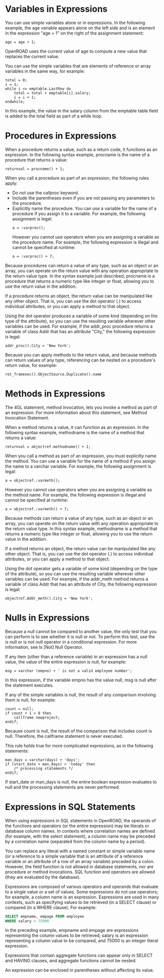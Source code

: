 # Variables in Expressions

You can use simple variables alone or in expressions. In the following example, the age variable appears alone on the 
left side and is an element in the expression "age + 1" on the right of the assignment statement:

```
age = age + 1;
```

OpenROAD uses the current value of age to compute a new value that replaces the current value.

You can use the simple variables that are elements of reference or array variables in the same way, for example:

```
total = 0;
i = 1;
while i <= emptable.LastRow do
    total = total + emptable[i].salary;
    i = i + 1;
endwhile;
```

In this example, the value in the salary column from the emptable table field is added to the total field as part of 
a while loop.

# Procedures in Expressions

When a procedure returns a value, such as a return code, it functions as an expression. In the following syntax 
example, procname is the name of a procedure that returns a value:

```
returnval = procname() + 1;
```

When you call a procedure as part of an expression, the following rules apply:

- Do not use the callproc keyword.
- Include the parentheses even if you are not passing any parameters to the procedure.
- Explicitly name the procedure. You can use a variable for the name of a procedure if you assign it to a variable. 
  For example, the following assignment is legal:
  ```
  a = :varproc();
  ```
  However you cannot use operators when you are assigning a variable as the procedure name. For example, the 
  following expression is illegal and cannot be specified at runtime:
  ```
  a = :varproc() + 7;
  ```

Because procedures can return a value of any type, such as an object or an array, you can operate on the return value 
with any operation appropriate to the return value type. In the syntax example just described, procname is a 
procedure that returns a numeric type like integer or float, allowing you to use the return value in the addition.

If a procedure returns an object, the return value can be manipulated like any other object. That is, you can use the 
dot operator (.) to access individual attributes, or you can apply a method to that object.

Using the dot operator produces a variable of some kind (depending on the type of the attribute), so you can use the 
resulting variable wherever other variables can be used. For example, if the addr_proc procedure returns a variable 
of class Addr that has an attribute "City," the following expression is legal:

```
addr_proc().City = 'New York';
```

Because you can apply methods to the return value, and because methods can return values of any type, referencing can 
be nested on a procedure's return value, for example:

```
ret_framexec().ObjectSource.Duplicate().name
```

# Methods in Expressions

The 4GL statement, method invocation, lets you invoke a method as part of an expression. For more information about 
this statement, see Method Invocation Statement.

When a method returns a value, it can function as an expression. In the following syntax example, methodname is the 
name of a method that returns a value:

```
returnval = objectref.methodname() + 1;
```

When you call a method as part of an expression, you must explicitly name the method. You can use a variable for the 
name of a method if you assign the name to a varchar variable. For example, the following assignment is legal:

```
a = objectref.:varmeth();
```

However you cannot use operators when you are assigning a variable as the method name. For example, the following 
expression is illegal and cannot be specified at runtime:

```
a = objectref.:varmeth() + 7;
```

Because methods can return a value of any type, such as an object or an array, you can operate on the return value 
with any operation appropriate to the return value type. In this syntax example, methodname is a method that returns 
a numeric type like integer or float, allowing you to use the return value in the addition.

If a method returns an object, the return value can be manipulated like any other object. That is, you can use the 
dot operator (.) to access individual attributes, or you can apply a method to that object.

Using the dot operator gets a variable of some kind (depending on the type of the attribute), so you can use the 
resulting variable wherever other variables can be used. For example, if the addr_meth method returns a variable of 
class Addr that has an attribute of City, the following expression is legal:

```
objectref.Addr_meth().City = 'New York';
```

# Nulls in Expressions

Because a null cannot be compared to another value, the only test that you can perform is to see whether it is null 
or not. To perform this test, use the is null or is not null operator in a conditional expression. For more 
information, see Is [Not] Null Operator.

If any item (other than a reference variable) in an expression has a null value, the value of the entire expression 
is null, for example:

```
msg = varchar (empno) + ' is not a valid employee number';
```

In this expression, if the variable empno has the value null, msg is null after the statement executes.

If any of the simple variables is null, the result of any comparison involving them is null, for example:

```
count = null;
if count + 1 > 0 then
    callframe newproject;
endif;
```

Because count is null, the result of the comparison that includes count is null. Therefore, the callframe statement 
is never executed.

This rule holds true for more complicated expressions, as in the following statements:

```
man_days = varchar(days) + 'days';
if (start_date + man_days) > 'today' then
    /* processing statements */
endif;
```

If start_date or man_days is null, the entire boolean expression evaluates to null and the processing statements are 
never performed.

# Expressions in SQL Statements

When using expressions in SQL statements in OpenROAD, the operands of the functions and operators (or the entire 
expression) may be literals or database column names. In contexts where correlation names are defined (for example, 
with the select statement), a column name may be preceded by a correlation name (separated from the column name by a 
period).

You can replace any literal with a named constant or simple variable name (or a reference to a simple variable that 
is an attribute of a reference variable or an attribute of a row of an array variable) preceded by a colon. However, 
the field function is not allowed in database statements, nor are procedure or method invocations. SQL function and 
operators are allowed (they are evaluated by the database).

Expressions are composed of various operators and operands that evaluate to a single value or a set of values. Some 
expressions do not use operators; for example, a column name is an expression. Expressions are used in many contexts, 
such as specifying values to be retrieved (in a SELECT clause) or compared (in a WHERE clause). For example:

```sql
SELECT empname, empage FROM employee
WHERE salary > 75000
```

In the preceding example, empname and empage are expressions representing the column values to be retrieved, salary 
is an expression representing a column value to be compared, and 75000 is an integer literal expression.

Expressions that contain aggregate functions can appear only in SELECT and HAVING clauses, and aggregate functions 
cannot be nested.

An expression can be enclosed in parentheses without affecting its value.
